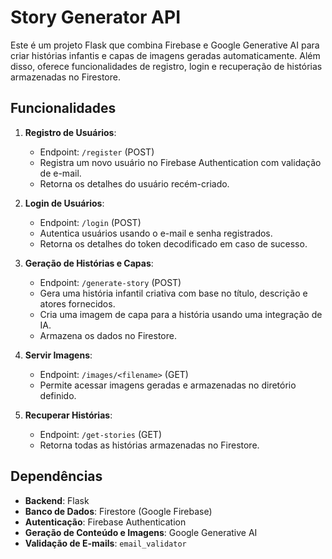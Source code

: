 # Story Generator API

Este é um projeto Flask que combina Firebase e Google Generative AI para criar histórias infantis e capas de imagens geradas automaticamente. Além disso, oferece funcionalidades de registro, login e recuperação de histórias armazenadas no Firestore.

## Funcionalidades

1. **Registro de Usuários**:
   - Endpoint: `/register` (POST)
   - Registra um novo usuário no Firebase Authentication com validação de e-mail.
   - Retorna os detalhes do usuário recém-criado.

2. **Login de Usuários**:
   - Endpoint: `/login` (POST)
   - Autentica usuários usando o e-mail e senha registrados.
   - Retorna os detalhes do token decodificado em caso de sucesso.

3. **Geração de Histórias e Capas**:
   - Endpoint: `/generate-story` (POST)
   - Gera uma história infantil criativa com base no título, descrição e atores fornecidos.
   - Cria uma imagem de capa para a história usando uma integração de IA.
   - Armazena os dados no Firestore.

4. **Servir Imagens**:
   - Endpoint: `/images/<filename>` (GET)
   - Permite acessar imagens geradas e armazenadas no diretório definido.

5. **Recuperar Histórias**:
   - Endpoint: `/get-stories` (GET)
   - Retorna todas as histórias armazenadas no Firestore.

## Dependências

- **Backend**: Flask
- **Banco de Dados**: Firestore (Google Firebase)
- **Autenticação**: Firebase Authentication
- **Geração de Conteúdo e Imagens**: Google Generative AI
- **Validação de E-mails**: `email_validator`
